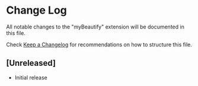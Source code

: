 # Change Log

All notable changes to the "myBeautify" extension will be documented in this file.

Check [Keep a Changelog](http://keepachangelog.com/) for recommendations on how to structure this file.

## [Unreleased]

- Initial release